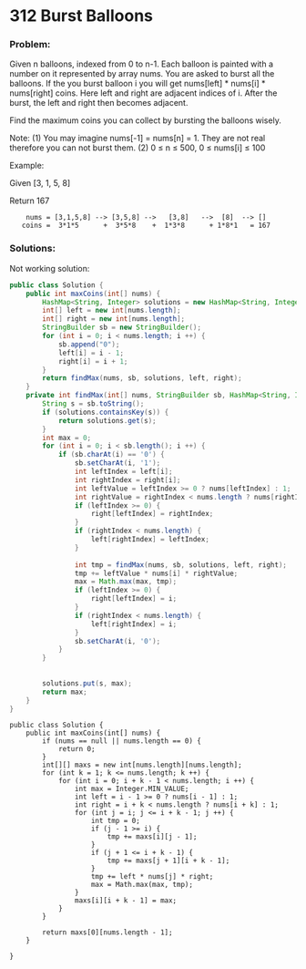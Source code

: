 # 312 Burst Balloons

### Problem:

Given n balloons, indexed from 0 to n-1. Each balloon is painted with a number on it represented by array nums. You are asked to burst all the balloons. If the you burst balloon i you will get nums[left] * nums[i] * nums[right] coins. Here left and right are adjacent indices of i. After the burst, the left and right then becomes adjacent.

Find the maximum coins you can collect by bursting the balloons wisely.

Note: 
(1) You may imagine nums[-1] = nums[n] = 1. They are not real therefore you can not burst them.
(2) 0 ≤ n ≤ 500, 0 ≤ nums[i] ≤ 100

Example:

Given [3, 1, 5, 8]

Return 167
```
    nums = [3,1,5,8] --> [3,5,8] -->   [3,8]   -->  [8]  --> []
   coins =  3*1*5      +  3*5*8    +  1*3*8      + 1*8*1   = 167
```

### Solutions:

Not working solution:
```java
public class Solution {
    public int maxCoins(int[] nums) {
        HashMap<String, Integer> solutions = new HashMap<String, Integer>();
        int[] left = new int[nums.length];
        int[] right = new int[nums.length];
        StringBuilder sb = new StringBuilder();
        for (int i = 0; i < nums.length; i ++) {
            sb.append("0");
            left[i] = i - 1;
            right[i] = i + 1;
        }
        return findMax(nums, sb, solutions, left, right);
    }
    private int findMax(int[] nums, StringBuilder sb, HashMap<String, Integer> solutions, int[] left, int[] right) {
        String s = sb.toString();
        if (solutions.containsKey(s)) {
            return solutions.get(s);
        }
        int max = 0;
        for (int i = 0; i < sb.length(); i ++) {
            if (sb.charAt(i) == '0') {
                sb.setCharAt(i, '1');
                int leftIndex = left[i];
                int rightIndex = right[i];
                int leftValue = leftIndex >= 0 ? nums[leftIndex] : 1;
                int rightValue = rightIndex < nums.length ? nums[rightIndex] : 1;
                if (leftIndex >= 0) {
                    right[leftIndex] = rightIndex;
                }
                if (rightIndex < nums.length) {
                    left[rightIndex] = leftIndex;
                }
                
                int tmp = findMax(nums, sb, solutions, left, right);
                tmp += leftValue * nums[i] * rightValue;
                max = Math.max(max, tmp);
                if (leftIndex >= 0) {
                    right[leftIndex] = i;
                }
                if (rightIndex < nums.length) {
                    left[rightIndex] = i;
                }
                sb.setCharAt(i, '0');
            }
        }
        
        
        solutions.put(s, max);
        return max;
    }
}
```

```
public class Solution {
    public int maxCoins(int[] nums) {
        if (nums == null || nums.length == 0) {
            return 0;
        }
        int[][] maxs = new int[nums.length][nums.length];
        for (int k = 1; k <= nums.length; k ++) {
            for (int i = 0; i + k - 1 < nums.length; i ++) {
                int max = Integer.MIN_VALUE;
                int left = i - 1 >= 0 ? nums[i - 1] : 1;
                int right = i + k < nums.length ? nums[i + k] : 1;
                for (int j = i; j <= i + k - 1; j ++) {
                    int tmp = 0;
                    if (j - 1 >= i) {
                        tmp += maxs[i][j - 1];
                    }
                    if (j + 1 <= i + k - 1) {
                        tmp += maxs[j + 1][i + k - 1];
                    }
                    tmp += left * nums[j] * right;
                    max = Math.max(max, tmp);
                }
                maxs[i][i + k - 1] = max;
            }
        }    
        
        return maxs[0][nums.length - 1];
    }
    
}
```